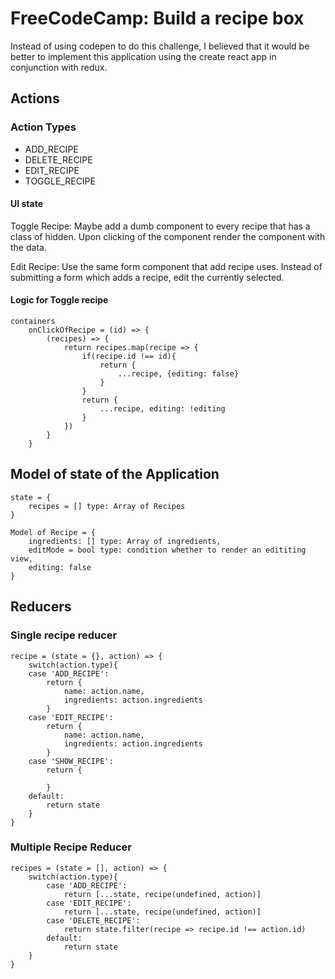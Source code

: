 # FreeCodeCamp: Build a recipe box

Instead of using codepen to do this challenge, I believed that it would be better to implement
this application using the create react app in conjunction with redux.

## Actions 

### Action Types

- ADD_RECIPE
- DELETE_RECIPE
- EDIT_RECIPE
- TOGGLE_RECIPE

#### UI state

Toggle Recipe: Maybe add a dumb component to every recipe that has a class of hidden. Upon
clicking of the component render the component with the data.

Edit Recipe: Use the same form component that add recipe uses. 
Instead of submitting a form which adds a recipe, edit the currently selected.

#### Logic for Toggle recipe
	containers
	    onClickOfRecipe = (id) => {
	    	(recipes) => {
	    		return recipes.map(recipe => {
	    			if(recipe.id !== id){
	    				return {
	    					...recipe, {editing: false}
	    				}
	    			}
	    			return {
	    				...recipe, editing: !editing
	    			}
	    		})
	    	}
	    }

## Model of state of the Application

    state = {
    	recipes = [] type: Array of Recipes
    }
    
    Model of Recipe = {
    	ingredients: [] type: Array of ingredients,
		editMode = bool type: condition whether to render an edititing view,
		editing: false
    }

## Reducers

### Single recipe reducer
	recipe = (state = {}, action) => {
		switch(action.type){
		case 'ADD_RECIPE':
			return {
				name: action.name,
				ingredients: action.ingredients
			}
		case 'EDIT_RECIPE':
			return {
				name: action.name, 
				ingredients: action.ingredients
			}
		case 'SHOW_RECIPE':
			return {

			}
		default: 
			return state
		}
	}

### Multiple Recipe Reducer

	recipes = (state = [], action) => {
		switch(action.type){
			case 'ADD_RECIPE':
				return [...state, recipe(undefined, action)]
			case 'EDIT_RECIPE':
				return [...state, recipe(undefined, action)]
			case 'DELETE_RECIPE':
				return state.filter(recipe => recipe.id !== action.id)
			default: 
				return state
		}
	}


